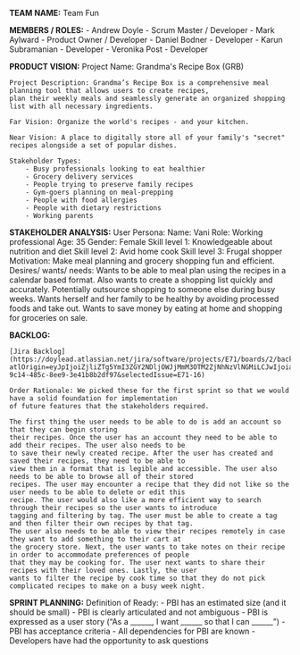 **TEAM NAME:** Team Fun


**MEMBERS / ROLES:**
    - Andrew Doyle - Scrum Master / Developer
    - Mark Aylward - Product Owner / Developer
    - Daniel Bodner - Developer
    - Karun Subramanian - Developer
    - Veronika Post - Developer


**PRODUCT VISION:**
    Project Name: Grandma's Recipe Box (GRB)

    Project Description: Grandma’s Recipe Box is a comprehensive meal planning tool that allows users to create recipes,
    plan their weekly meals and seamlessly generate an organized shopping list with all necessary ingredients.

    Far Vision: Organize the world's recipes - and your kitchen.

    Near Vision: A place to digitally store all of your family's "secret" recipes alongside a set of popular dishes.

    Stakeholder Types:
        - Busy professionals looking to eat healthier
        - Grocery delivery services
        - People trying to preserve family recipes
        - Gym-goers planning on meal-prepping
        - People with food allergies
        - People with dietary restrictions
        - Working parents


**STAKEHOLDER ANALYSIS:**
    User Persona:
        Name: Vani
        Role: Working professional
        Age: 35
        Gender: Female
        Skill level 1: Knowledgeable about nutrition and diet
        Skill level 2: Avid home cook
        Skill level 3: Frugal shopper
        Motivation: Make meal planning and grocery shopping fun and efficient.
        Desires/ wants/ needs: Wants to be able to meal plan using the recipes in a calendar based format. Also wants
        to create a shopping list quickly and accurately. Potentially outsource shopping to someone else during busy
        weeks. Wants herself and her family to be healthy by avoiding processed foods and take out. Wants to save money
        by eating at home and shopping for groceries on sale.


**BACKLOG:**

    [Jira Backlog](https://doylead.atlassian.net/jira/software/projects/E71/boards/2/backlog?atlOrigin=eyJpIjoiZjliZTg5YmI3ZGY2NDljOWJjMmM3OTM2ZjNhNzVlNGMiLCJwIjoiaiJ9&cloudId=56827f1d-9c14-485c-8ee9-3e41b8b2df97&selectedIssue=E71-16)

    Order Rationale: We picked these for the first sprint so that we would have a solid foundation for implementation 
    of future features that the stakeholders required.

    The first thing the user needs to be able to do is add an account so that they can begin storing 
    their recipes. Once the user has an account they need to be able to add their recipes. The user also needs to be
    to save their newly created recipe. After the user has created and saved their recipes, they need to be able to
    view them in a format that is legible and accessible. The user also needs to be able to browse all of their stored 
    recipes. The user may encounter a recipe that they did not like so the user needs to be able to delete or edit this 
    recipe. The user would also like a more efficient way to search through their recipes so the user wants to introduce
    tagging and filtering by tag. The user must be able to create a tag and then filter their own recipes by that tag.
    The user also needs to be able to view their recipes remotely in case they want to add something to their cart at
    the grocery store. Next, the user wants to take notes on their recipe in order to accommodate preferences of people
    that they may be cooking for. The user next wants to share their recipes with their loved ones. Lastly, the user
    wants to filter the recipe by cook time so that they do not pick complicated recipes to make on a busy week night.
    

**SPRINT PLANNING:**
    Definition of Ready:
        - PBI has an estimated size (and it should be small)
        - PBI is clearly articulated and not ambiguous
        - PBI is expressed as a user story (“As a ______, I want ______ so that I can ______”)
        - PBI has acceptance criteria
        - All dependencies for PBI are known
        - Developers have had the opportunity to ask questions


